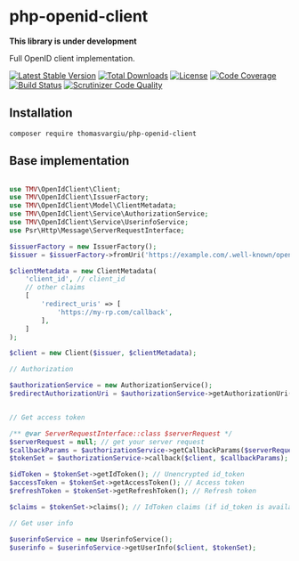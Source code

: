 # php-openid-client

**This library is under development**

Full OpenID client implementation.


[![Latest Stable Version](https://poser.pugx.org/thomasvargiu/php-openid-client/v/stable)](https://packagist.org/packages/thomasvargiu/php-openid-client)
[![Total Downloads](https://poser.pugx.org/thomasvargiu/php-openid-client/downloads)](https://packagist.org/packages/thomasvargiu/php-openid-client)
[![License](https://poser.pugx.org/thomasvargiu/php-openid-client/license)](https://packagist.org/packages/thomasvargiu/php-openid-client)
[![Code Coverage](https://scrutinizer-ci.com/g/thomasvargiu/php-openid-client/badges/coverage.png?b=master)](https://scrutinizer-ci.com/g/thomasvargiu/php-openid-client/?branch=master)
[![Build Status](https://scrutinizer-ci.com/g/thomasvargiu/php-openid-client/badges/build.png?b=master)](https://scrutinizer-ci.com/g/thomasvargiu/php-openid-client/build-status/master)
[![Scrutinizer Code Quality](https://scrutinizer-ci.com/g/thomasvargiu/php-openid-client/badges/quality-score.png?b=master)](https://scrutinizer-ci.com/g/thomasvargiu/php-openid-client/?branch=master)

## Installation

```
composer require thomasvargiu/php-openid-client
```

## Base implementation

```php

use TMV\OpenIdClient\Client;
use TMV\OpenIdClient\IssuerFactory;
use TMV\OpenIdClient\Model\ClientMetadata;
use TMV\OpenIdClient\Service\AuthorizationService;
use TMV\OpenIdClient\Service\UserinfoService;
use Psr\Http\Message\ServerRequestInterface;

$issuerFactory = new IssuerFactory();
$issuer = $issuerFactory->fromUri('https://example.com/.well-known/openid-configuration');

$clientMetadata = new ClientMetadata(
    'client_id', // client_id
    // other claims
    [
        'redirect_uris' => [
            'https://my-rp.com/callback',    
        ],
    ]
);

$client = new Client($issuer, $clientMetadata);

// Authorization

$authorizationService = new AuthorizationService();
$redirectAuthorizationUri = $authorizationService->getAuthorizationUri($client);


// Get access token

/** @var ServerRequestInterface::class $serverRequest */
$serverRequest = null; // get your server request
$callbackParams = $authorizationService->getCallbackParams($serverRequest, $client);
$tokenSet = $authorizationService->callback($client, $callbackParams);

$idToken = $tokenSet->getIdToken(); // Unencrypted id_token
$accessToken = $tokenSet->getAccessToken(); // Access token
$refreshToken = $tokenSet->getRefreshToken(); // Refresh token

$claims = $tokenSet->claims(); // IdToken claims (if id_token is available)

// Get user info

$userinfoService = new UserinfoService();
$userinfo = $userinfoService->getUserInfo($client, $tokenSet);

```